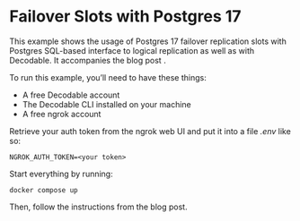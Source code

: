 # Failover Slots with Postgres 17

This example shows the usage of Postgres 17 failover replication slots with Postgres SQL-based interface to logical replication as well as with Decodable.
It accompanies the blog post <TODO>.

To run this example, you’ll need to have these things:

* A free Decodable account
* The Decodable CLI installed on your machine
* A free ngrok account

Retrieve your auth token from the ngrok web UI and put it into a file _.env_ like so:

```
NGROK_AUTH_TOKEN=<your token>
```

Start everything by running:

```
docker compose up
```

Then, follow the instructions from the blog post.
